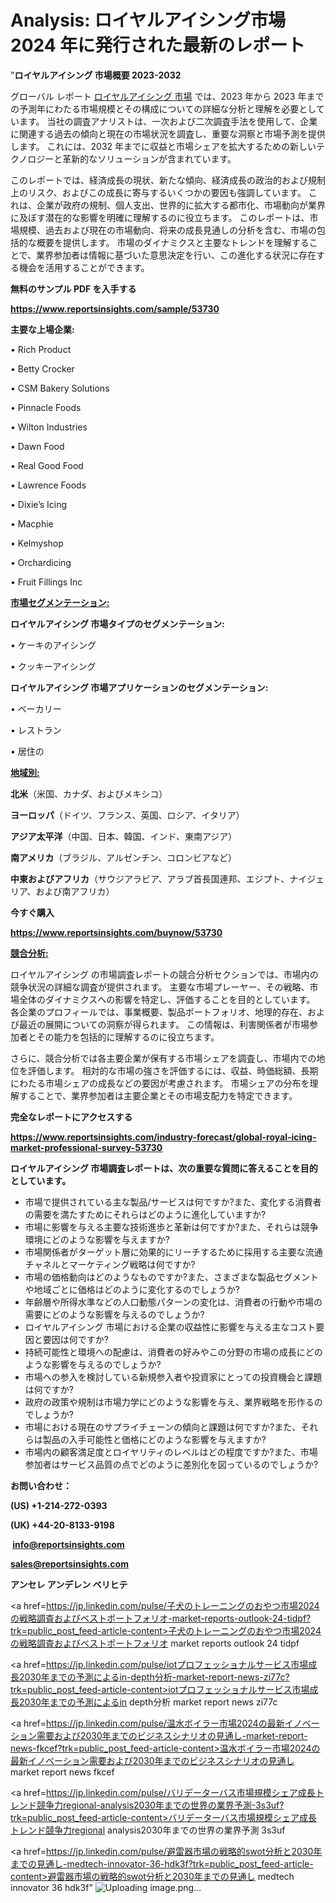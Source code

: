 # Analysis: ロイヤルアイシング市場 2024 年に発行された最新のレポート

"<strong>ロイヤルアイシング 市場概要 2023-2032</strong>

グローバル レポート <a href=https://www.reportsinsights.com/sample/53730>ロイヤルアイシング 市場</a> では、2023 年から 2023 年までの予測年にわたる市場規模とその構成についての詳細な分析と理解を必要としています。 当社の調査アナリストは、一次および二次調査手法を使用して、企業に関連する過去の傾向と現在の市場状況を調査し、重要な洞察と市場予測を提供します。 これには、2032 年までに収益と市場シェアを拡大​​するための新しいテクノロジーと革新的なソリューションが含まれています。

このレポートでは、経済成長の現状、新たな傾向、経済成長の政治的および規制上のリスク、およびこの成長に寄与するいくつかの要因も強調しています。 これは、企業が政府の規制、個人支出、世界的に拡大する都市化、市場動向が業界に及ぼす潜在的な影響を明確に理解するのに役立ちます。 このレポートは、市場規模、過去および現在の市場動向、将来の成長見通しの分析を含む、市場の包括的な概要を提供します。 市場のダイナミクスと主要なトレンドを理解することで、業界参加者は情報に基づいた意思決定を行い、この進化する状況に存在する機会を活用することができます。

<strong><b>無料のサンプル PDF を入手する</b></strong>

<a href=https://www.reportsinsights.com/sample/53730><strong><u>https://www.reportsinsights.com/sample/53730</u></strong></a>

<strong>主要な上場企業:</strong>

• Rich Product

• Betty Crocker

• CSM Bakery Solutions

• Pinnacle Foods

• Wilton Industries

• Dawn Food

• Real Good Food

• Lawrence Foods

• Dixie’s Icing

• Macphie

• Kelmyshop

• Orchardicing

• Fruit Fillings Inc

<strong><u>市場セグメンテーション</u></strong><strong><u>:</u></strong>

<strong>ロイヤルアイシング 市場タイプのセグメンテーション:</strong>

• ケーキのアイシング

• クッキーアイシング

<strong>ロイヤルアイシング 市場アプリケーションのセグメンテーション:</strong>

• ベーカリー

• レストラン

• 居住の

<strong><u>地域別</u></strong><strong><u>:</u></strong>

<strong>北米</strong>（米国、カナダ、およびメキシコ）

<strong>ヨーロッパ</strong>（ドイツ、フランス、英国、ロシア、イタリア）

<strong>アジア太平洋</strong>（中国、日本、韓国、インド、東南アジア）

<strong>南アメリカ</strong>（ブラジル、アルゼンチン、コロンビアなど）

<strong>中東およびアフリカ</strong>（サウジアラビア、アラブ首長国連邦、エジプト、ナイジェリア、および南アフリカ）

<strong>今すぐ購入</strong>

<a href=https://www.reportsinsights.com/buynow/53730><strong><u>https://www.reportsinsights.com/buynow/53730</u></strong></a>

<strong><u>競合分析:</u></strong>

ロイヤルアイシング の市場調査レポートの競合分析セクションでは、市場内の競争状況の詳細な調査が提供されます。 主要な市場プレーヤー、その戦略、市場全体のダイナミクスへの影響を特定し、評価することを目的としています。 各企業のプロフィールでは、事業概要、製品ポートフォリオ、地理的存在、および最近の展開についての洞察が得られます。 この情報は、利害関係者が市場参加者とその能力を包括的に理解するのに役立ちます。

さらに、競合分析では各主要企業が保有する市場シェアを調査し、市場内での地位を評価します。 相対的な市場の強さを評価するには、収益、時価総額、長期にわたる市場シェアの成長などの要因が考慮されます。 市場シェアの分布を理解することで、業界参加者は主要企業とその市場支配力を特定できます。

<strong>完全なレポートにアクセスする</strong>

<a href=https://www.reportsinsights.com/industry-forecast/global-royal-icing-market-professional-survey-53730><strong><u><b>https://www.reportsinsights.com/industry-forecast/global-royal-icing-market-professional-survey-53730</b></u></strong></a>

<strong><b>ロイヤルアイシング 市場調査レポートは、次の重要な質問に答えることを目的としています。</b></strong>
<ul>
  <li>市場で提供されている主な製品/サービスは何ですか?また、変化する消費者の需要を満たすためにそれらはどのように進化していますか?</li>
  <li>市場に影響を与える主要な技術進歩と革新は何ですか?また、それらは競争環境にどのような影響を与えますか?</li>
  <li>市場関係者がターゲット層に効果的にリーチするために採用する主要な流通チャネルとマーケティング戦略は何ですか?</li>
  <li>市場の価格動向はどのようなものですか?また、さまざまな製品セグメントや地域ごとに価格はどのように変化するのでしょうか?</li>
  <li>年齢層や所得水準などの人口動態パターンの変化は、消費者の行動や市場の需要にどのような影響を与えるのでしょうか?</li>
  <li>ロイヤルアイシング 市場における企業の収益性に影響を与える主なコスト要因と要因は何ですか?</li>
  <li>持続可能性と環境への配慮は、消費者の好みやこの分野の市場の成長にどのような影響を与えるのでしょうか?</li>
  <li>市場への参入を検討している新規参入者や投資家にとっての投資機会と課題は何ですか?</li>
  <li>政府の政策や規制は市場力学にどのような影響を与え、業界戦略を形作るのでしょうか?</li>
  <li>市場における現在のサプライチェーンの傾向と課題は何ですか?また、それらは製品の入手可能性と価格にどのような影響を与えますか?</li>
  <li>市場内の顧客満足度とロイヤリティのレベルはどの程度ですか?また、市場参加者はサービス品質の点でどのように差別化を図っているのでしょうか?</li>
</ul>
<strong>お問い合わせ：</strong>

<strong>(US) +1-214-272-0393</strong>

<strong>(UK) +44-20-8133-9198</strong>

<strong> </strong><a href=info@reportsinsights.com><strong><u>info@reportsinsights.com</u></strong></a>

<a href=sales@reportsinsights.com><strong><u>sales@reportsinsights.com</u></strong></a>

<strong>アンセレ アンデレン ベリヒテ</strong>

<a href=https://jp.linkedin.com/pulse/子犬のトレーニングのおやつ市場2024の戦略調査およびベストポートフォリオ-market-reports-outlook-24-tidpf?trk=public_post_feed-article-content>子犬のトレーニングのおやつ市場2024の戦略調査およびベストポートフォリオ market reports outlook 24 tidpf</a>

<a href=https://jp.linkedin.com/pulse/iotプロフェッショナルサービス市場成長2030年までの予測によるin-depth分析-market-report-news-zi77c?trk=public_post_feed-article-content>iotプロフェッショナルサービス市場成長2030年までの予測によるin depth分析 market report news zi77c</a>

<a href=https://jp.linkedin.com/pulse/温水ボイラー市場2024の最新イノベーション需要および2030年までのビジネスシナリオの見通し-market-report-news-fkcef?trk=public_post_feed-article-content>温水ボイラー市場2024の最新イノベーション需要および2030年までのビジネスシナリオの見通し market report news fkcef</a>

<a href=https://jp.linkedin.com/pulse/バリデーターバス市場規模シェア成長トレンド競争力regional-analysis2030年までの世界の業界予測-3s3uf?trk=public_post_feed-article-content>バリデーターバス市場規模シェア成長トレンド競争力regional analysis2030年までの世界の業界予測 3s3uf</a>

<a href=https://jp.linkedin.com/pulse/避雷器市場の戦略的swot分析と2030年までの見通し-medtech-innovator-36-hdk3f?trk=public_post_feed-article-content>避雷器市場の戦略的swot分析と2030年までの見通し medtech innovator 36 hdk3f</a>"
![Uploading image.png…]()
